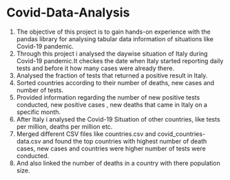 # Covid-Data-Analysis
1) The objective of this project is to gain hands-on experience with the pandas library for analysing tabular data information of situations like Covid-19 pandemic.
2) Through this project i analysed the daywise situation of Italy during Covid-19 pandemic.It checkes the date when Italy started reporting daily tests and before it how many cases were already there.
3) Analysed the fraction of tests that returned a positive result in Italy.
4) Sorted countries according to their number of deaths, new cases and number of tests.
5) Provided information regarding the number of new positive tests conducted, new positive cases , new deaths that came in Italy on a specific month.
6) After Italy i analysed the Covid-19 Situation of other countries, like tests per million, deaths per million etc.
7) Merged different CSV files like countries.csv and covid_countries-data.csv and found the top countries with highest number of death cases, new cases and countries were higher number of tests were conducted.
8) And also linked the number of deaths in a country with there population size. 
